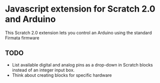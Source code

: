 Javascript extension for Scratch 2.0 and Arduino
=============================

This Scratch 2.0 extension lets you control an Arduino using the standard Firmata firmware

TODO
-------------------------------
- List available digital and analog pins as a drop-down in Scratch blocks instead of an integer input box.
- Think about creating blocks for specific hardware

